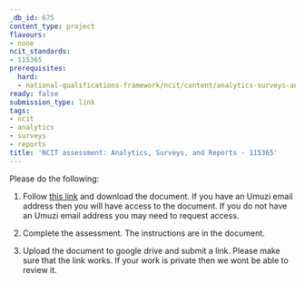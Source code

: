 ```yaml
---
_db_id: 675
content_type: project
flavours:
- none
ncit_standards:
- 115365
prerequisites:
  hard:
  - national-qualifications-framework/ncit/content/analytics-surveys-and-reports
ready: false
submission_type: link
tags:
- ncit
- analytics
- surveys
- reports
title: 'NCIT assessment: Analytics, Surveys, and Reports - 115365'
---
```


Please do the following:

1. Follow [this link](https://drive.google.com/file/d/1JdzMepfe_5UR5WB_w3JS2aS1b-0qG2Tb/view?usp=sharing) and download the document. If you have an Umuzi email address then you will have access to the document. If you do not have an Umuzi email address you may need to request access.

2. Complete the assessment. The instructions are in the document. 
   
4. Upload the document to google drive and submit a link. Please make sure that the link works. If your work is private then we wont be able to review it.
